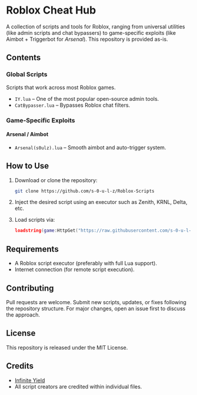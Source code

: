 # Roblox Cheat Hub

A collection of scripts and tools for Roblox, ranging from universal utilities (like admin scripts and chat bypassers) to game-specific exploits (like Aimbot + Triggerbot for *Arsenal*). This repository is provided as-is.

## Contents

### Global Scripts

Scripts that work across most Roblox games.

* `IY.lua` – One of the most popular open-source admin tools.
* `CatBypasser.lua` – Bypasses Roblox chat filters.

### Game-Specific Exploits

#### Arsenal / Aimbot

* `Arsenal(s0ulz).lua` – Smooth aimbot and auto-trigger system.

## How to Use

1. Download or clone the repository:

   ```bash
   git clone https://github.com/s-0-u-l-z/Roblox-Scripts
   ```

2. Inject the desired script using an executor such as Zenith, KRNL, Delta, etc.

3. Load scripts via:

   ```lua
   loadstring(game:HttpGet("https://raw.githubusercontent.com/s-0-u-l-z/Roblox-Scripts/s0ulzV4.lua"))()
   ```

## Requirements

* A Roblox script executor (preferably with full Lua support).
* Internet connection (for remote script execution).

## Contributing

Pull requests are welcome. Submit new scripts, updates, or fixes following the repository structure. For major changes, open an issue first to discuss the approach.

## License

This repository is released under the MIT License.

## Credits

* [Infinite Yield](https://github.com/EdgeIY/infiniteyield)
* All script creators are credited within individual files.
